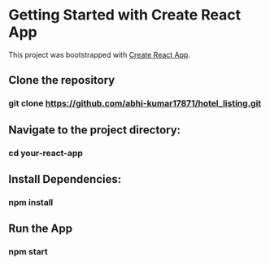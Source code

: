 # Getting Started with Create React App

This project was bootstrapped with [Create React App](https://github.com/facebook/create-react-app).

## Clone the repository

### git clone https://github.com/abhi-kumar17871/hotel_listing.git

## Navigate to the project directory: 

### cd your-react-app

## Install Dependencies:

### npm install

## Run the App

### npm start
